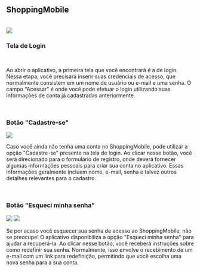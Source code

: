 <h2>ShoppingMobile</h2>
<br/>
<img src="./img/Login.png"/>
<h3><strong>Tela de Login</strong></h3>
<br/>
<p>Ao abrir o aplicativo, a primeira tela que você encontrará é a de login. Nessa etapa, você precisará inserir suas credenciais de acesso, que normalmente consistem em um nome de usuário ou e-mail e uma senha. O campo "Acessar" é onde você pode efetuar o login utilizando suas informações de conta já cadastradas anteriormente.</p>

<br/>
<h3><strong>Botão "Cadastre-se"</strong></h3>
<img src="./img/Cadastro.png"/>
<br/>
<p>
Caso você ainda não tenha uma conta no ShoppingMobile, pode utilizar a opção "Cadastre-se" presente na tela de login. Ao clicar nesse botão, você será direcionado para o formulário de registro, onde deverá fornecer algumas informações pessoais para criar sua conta no aplicativo. Essas informações geralmente incluem nome, e-mail, senha e talvez outros detalhes relevantes para o cadastro.
</p>
<br/>
<h3><strong>Botão "Esqueci minha senha"</strong></h3>
<img src="./img/RecuperaSenha1.png"/>
<img src="./img/RecuperaSenha2.png"/>
<br/>
<p>
Se por acaso você esquecer sua senha de acesso ao ShoppingMobile, não se preocupe! O aplicativo disponibiliza a opção "Esqueci minha senha" para ajudar a recuperá-la. Ao clicar nesse botão, você receberá instruções sobre como redefinir sua senha. Normalmente, isso envolve o recebimento de um e-mail com um link para redefinição, permitindo que você escolha uma nova senha para a sua conta.
</p>